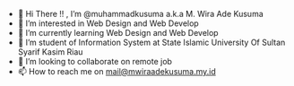 - 👋 Hi There !! , I’m @muhammadkusuma a.k.a  M. Wira Ade Kusuma
- 👀 I’m interested in Web Design and Web Develop
- 🌱 I’m currently learning Web Design and Web Develop
- 🌱 I’m student of Information System at State Islamic University Of Sultan Syarif Kasim Riau
- 💞️ I’m looking to collaborate on remote job
- 📫 How to reach me on mail@mwiraadekusuma.my.id

<!---
muhammadkusuma/muhammadkusuma is a ✨ special ✨ repository because its `README.md` (this file) appears on your GitHub profile.
You can click the Preview link to take a look at your changes.
--->
